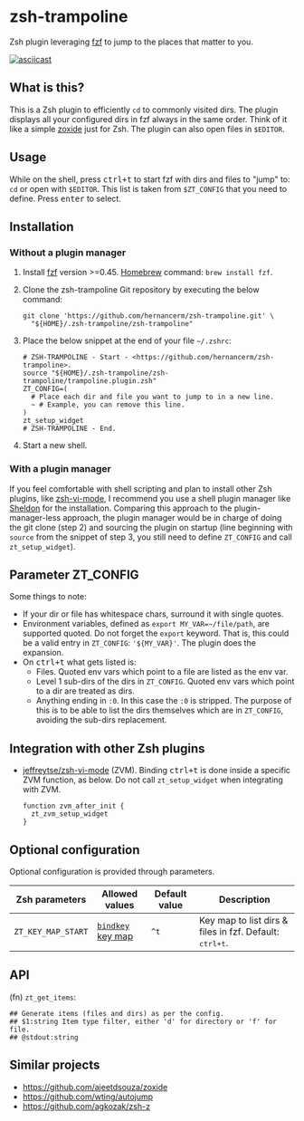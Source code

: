 # zsh-trampoline

Zsh plugin leveraging [fzf](https://github.com/junegunn/fzf) to jump to the places that
matter to you.

[![asciicast](https://asciinema.org/a/716276.svg)](https://asciinema.org/a/716276)

## What is this?

This is a Zsh plugin to efficiently `cd` to commonly visited dirs. The plugin displays all
your configured dirs in fzf always in the same order. Think of it like a simple
[zoxide](https://github.com/ajeetdsouza/zoxide) just for Zsh. The plugin can also open
files in `$EDITOR`.

## Usage

While on the shell, press <kbd>ctrl+t</kbd> to start fzf with dirs and files to "jump" to:
`cd` or open with `$EDITOR`. This list is taken from `$ZT_CONFIG` that you need to define.
Press <kbd>enter</kbd> to select.

## Installation

### Without a plugin manager

1. Install [fzf](https://github.com/junegunn/fzf) version >=0.45.
  [Homebrew](https://brew.sh/) command: `brew install fzf`.
2. Clone the zsh-trampoline Git repository by executing the below command:

    ```text
    git clone 'https://github.com/hernancerm/zsh-trampoline.git' \
      "${HOME}/.zsh-trampoline/zsh-trampoline"
    ```

3. Place the below snippet at the end of your file `~/.zshrc`:

    ```text
    # ZSH-TRAMPOLINE - Start - <https://github.com/hernancerm/zsh-trampoline>.
    source "${HOME}/.zsh-trampoline/zsh-trampoline/trampoline.plugin.zsh"
    ZT_CONFIG=(
      # Place each dir and file you want to jump to in a new line.
      ~ # Example, you can remove this line.
    )
    zt_setup_widget
    # ZSH-TRAMPOLINE - End.
    ```

4. Start a new shell.

### With a plugin manager

If you feel comfortable with shell scripting and plan to install other Zsh plugins, like
[zsh-vi-mode](https://github.com/jeffreytse/zsh-vi-mode), I recommend you use a shell
plugin manager like [Sheldon](https://github.com/rossmacarthur/sheldon) for the
installation. Comparing this approach to the plugin-manager-less approach, the plugin
manager would be in charge of doing the git clone (step 2) and sourcing the plugin on
startup (line beginning with `source` from the snippet of step 3, you still need to define
`ZT_CONFIG` and call `zt_setup_widget`).

## Parameter ZT_CONFIG

Some things to note:

- If your dir or file has whitespace chars, surround it with single quotes.
- Environment variables, defined as `export MY_VAR=~/file/path`, are supported quoted. Do
  not forget the `export` keyword. That is, this could be a valid entry in `ZT_CONFIG`:
  `'${MY_VAR}'`. The plugin does the expansion.
- On <kbd>ctrl+t</kbd> what gets listed is:
  - Files. Quoted env vars which point to a file are listed as the env var.
  - Level 1 sub-dirs of the dirs in `ZT_CONFIG`. Quoted env vars which point to a dir are
    treated as dirs.
  - Anything ending in `:0`. In this case the `:0` is stripped. The purpose of this is to
    be able to list the dirs themselves which are in `ZT_CONFIG`, avoiding the sub-dirs
    replacement.

## Integration with other Zsh plugins

- [jeffreytse/zsh-vi-mode](https://github.com/jeffreytse/zsh-vi-mode) (ZVM).
Binding <kbd>ctrl+t</kbd> is done inside a specific ZVM function, as below. Do not call
`zt_setup_widget` when integrating with ZVM.

    ```text
    function zvm_after_init {
      zt_zvm_setup_widget
    }
    ```

## Optional configuration

Optional configuration is provided through parameters.

<table>
<thead>
<tr>
<th>Zsh parameters</th><th>Allowed values</th>
<th>Default value</th><th>Description</th>
</tr>
</thead>
<tbody>
<tr>
<td><code>ZT_KEY_MAP_START</code></td>
<td>
<a href="https://github.com/rothgar/mastering-zsh/blob/master/docs/helpers/bindkey.md">
<code>bindkey</code> key map</a></td><td><code>^t</code></td>
<td>
Key map to list dirs & files in fzf. Default: <kbd>ctrl+t</kbd>.
</td>
</tr>
</tbody>
</table>

## API

(fn) `zt_get_items`:

```text
## Generate items (files and dirs) as per the config.
## $1:string Item type filter, either 'd' for directory or 'f' for file.
## @stdout:string
```

## Similar projects

- <https://github.com/ajeetdsouza/zoxide>
- <https://github.com/wting/autojump>
- <https://github.com/agkozak/zsh-z>
